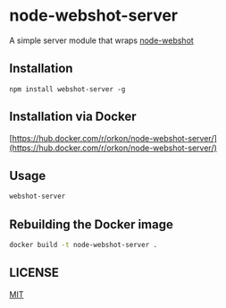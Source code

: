 # node-webshot-server

A simple server module that wraps [node-webshot](https://github.com/brenden/node-webshot)

## Installation

```
npm install webshot-server -g
```

## Installation via Docker

[https://hub.docker.com/r/orkon/node-webshot-server/](https://hub.docker.com/r/orkon/node-webshot-server/)

## Usage

```sh
webshot-server
```

## Rebuilding the Docker image

```sh
docker build -t node-webshot-server .
```

## LICENSE

[MIT](LICENSE)
